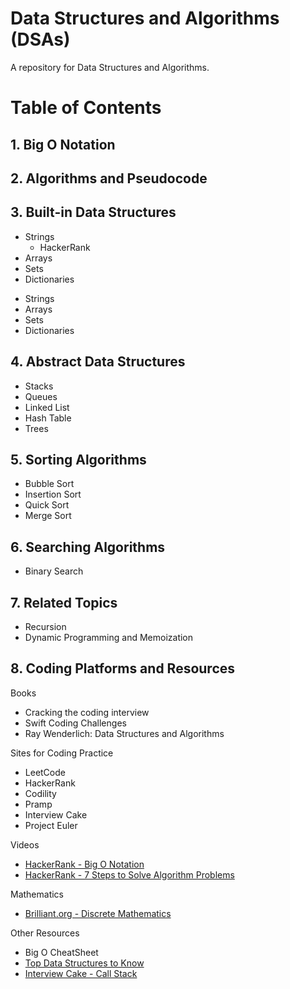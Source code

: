 # Data Structures and Algorithms (DSAs)

A repository for Data Structures and Algorithms. 

# Table of Contents 

## 1. Big O Notation 

## 2. Algorithms and Pseudocode 

## 3. Built-in Data Structures

* Strings 
   * HackerRank
* Arrays 
* Sets
* Dictionaries

 <ul>
  <li>Strings</li>
  <li>Arrays</li>
  <li>Sets</li>
  <li>Dictionaries</li>
</ul>
      

## 4. Abstract Data Structures
 <ul>
  <li>Stacks</li>
  <li>Queues</li>
  <li>Linked List</li>
  <li>Hash Table</li>
  <li>Trees</li>
</ul>

## 5. Sorting Algorithms
 <ul>
  <li>Bubble Sort</li>
  <li>Insertion Sort</li>
  <li>Quick Sort</li>
  <li>Merge Sort</li>
</ul>


## 6. Searching Algorithms
 <ul>
  <li>Binary Search</li>
</ul>

## 7. Related Topics 
 <ul>
  <li>Recursion</li>
  <li>Dynamic Programming and Memoization</li>
</ul>

## 8. Coding Platforms and Resources

Books
<ul>
 <li>Cracking the coding interview</li>
 <li>Swift Coding Challenges</li> 
 <li>Ray Wenderlich: Data Structures and Algorithms</li>
</ul> 

Sites for Coding Practice
 <ul>
  <li>LeetCode</li>
  <li>HackerRank</li>
  <li>Codility</li>
  <li>Pramp</li>
  <li>Interview Cake</li>
  <li>Project Euler</li>
</ul>

Videos
 <ul>
 <li><a href="https://www.youtube.com/watch?v=v4cd1O4zkGw&list=LL&index=24&t=15s">HackerRank - Big O Notation</a></li>
 <li><a href="https://www.youtube.com/watch?v=GKgAVjJxh9w&list=LL&index=23">HackerRank - 7 Steps to Solve Algorithm Problems</a></li>
</ul>

Mathematics
 <ul>
 <li><a href="https://brilliant.org/wiki/discrete-mathematics/#:~:text=Discrete%20mathematics%20is%20the%20study,can%20be%20finite%20or%20infinite">Brilliant.org - Discrete Mathematics</a></li>
</ul>

Other Resources 
 <ul>
  <li>Big O CheatSheet</li>
  <li><a href="https://www.freecodecamp.org/news/the-top-data-structures-you-should-know-for-your-next-coding-interview-36af0831f5e3/">Top Data Structures to Know</a></li>
  <li><a href="https://www.interviewcake.com/concept/java/call-stack">Interview Cake - Call Stack</a></li>
</ul>

      
